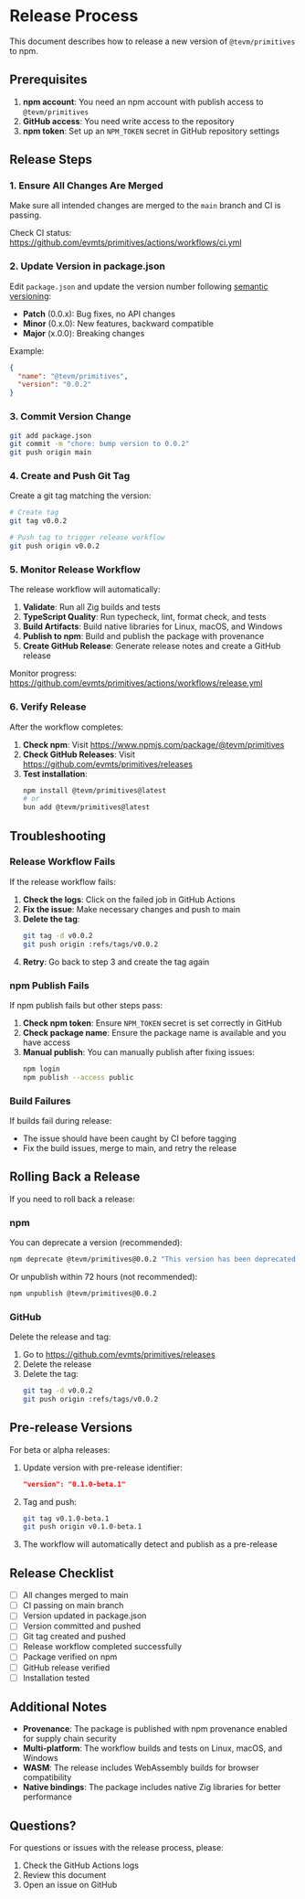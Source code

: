 # Release Process

This document describes how to release a new version of `@tevm/primitives` to npm.

## Prerequisites

1. **npm account**: You need an npm account with publish access to `@tevm/primitives`
2. **GitHub access**: You need write access to the repository
3. **npm token**: Set up an `NPM_TOKEN` secret in GitHub repository settings

## Release Steps

### 1. Ensure All Changes Are Merged

Make sure all intended changes are merged to the `main` branch and CI is passing.

Check CI status: https://github.com/evmts/primitives/actions/workflows/ci.yml

### 2. Update Version in package.json

Edit `package.json` and update the version number following [semantic versioning](https://semver.org/):

- **Patch** (0.0.x): Bug fixes, no API changes
- **Minor** (0.x.0): New features, backward compatible
- **Major** (x.0.0): Breaking changes

Example:
```json
{
  "name": "@tevm/primitives",
  "version": "0.0.2"
}
```

### 3. Commit Version Change

```bash
git add package.json
git commit -m "chore: bump version to 0.0.2"
git push origin main
```

### 4. Create and Push Git Tag

Create a git tag matching the version:

```bash
# Create tag
git tag v0.0.2

# Push tag to trigger release workflow
git push origin v0.0.2
```

### 5. Monitor Release Workflow

The release workflow will automatically:

1. **Validate**: Run all Zig builds and tests
2. **TypeScript Quality**: Run typecheck, lint, format check, and tests
3. **Build Artifacts**: Build native libraries for Linux, macOS, and Windows
4. **Publish to npm**: Build and publish the package with provenance
5. **Create GitHub Release**: Generate release notes and create a GitHub release

Monitor progress: https://github.com/evmts/primitives/actions/workflows/release.yml

### 6. Verify Release

After the workflow completes:

1. **Check npm**: Visit https://www.npmjs.com/package/@tevm/primitives
2. **Check GitHub Releases**: Visit https://github.com/evmts/primitives/releases
3. **Test installation**:
   ```bash
   npm install @tevm/primitives@latest
   # or
   bun add @tevm/primitives@latest
   ```

## Troubleshooting

### Release Workflow Fails

If the release workflow fails:

1. **Check the logs**: Click on the failed job in GitHub Actions
2. **Fix the issue**: Make necessary changes and push to main
3. **Delete the tag**:
   ```bash
   git tag -d v0.0.2
   git push origin :refs/tags/v0.0.2
   ```
4. **Retry**: Go back to step 3 and create the tag again

### npm Publish Fails

If npm publish fails but other steps pass:

1. **Check npm token**: Ensure `NPM_TOKEN` secret is set correctly in GitHub
2. **Check package name**: Ensure the package name is available and you have access
3. **Manual publish**: You can manually publish after fixing issues:
   ```bash
   npm login
   npm publish --access public
   ```

### Build Failures

If builds fail during release:

- The issue should have been caught by CI before tagging
- Fix the build issues, merge to main, and retry the release

## Rolling Back a Release

If you need to roll back a release:

### npm

You can deprecate a version (recommended):
```bash
npm deprecate @tevm/primitives@0.0.2 "This version has been deprecated due to [reason]"
```

Or unpublish within 72 hours (not recommended):
```bash
npm unpublish @tevm/primitives@0.0.2
```

### GitHub

Delete the release and tag:
1. Go to https://github.com/evmts/primitives/releases
2. Delete the release
3. Delete the tag:
   ```bash
   git tag -d v0.0.2
   git push origin :refs/tags/v0.0.2
   ```

## Pre-release Versions

For beta or alpha releases:

1. Update version with pre-release identifier:
   ```json
   "version": "0.1.0-beta.1"
   ```

2. Tag and push:
   ```bash
   git tag v0.1.0-beta.1
   git push origin v0.1.0-beta.1
   ```

3. The workflow will automatically detect and publish as a pre-release

## Release Checklist

- [ ] All changes merged to main
- [ ] CI passing on main branch
- [ ] Version updated in package.json
- [ ] Version committed and pushed
- [ ] Git tag created and pushed
- [ ] Release workflow completed successfully
- [ ] Package verified on npm
- [ ] GitHub release verified
- [ ] Installation tested

## Additional Notes

- **Provenance**: The package is published with npm provenance enabled for supply chain security
- **Multi-platform**: The workflow builds and tests on Linux, macOS, and Windows
- **WASM**: The release includes WebAssembly builds for browser compatibility
- **Native bindings**: The package includes native Zig libraries for better performance

## Questions?

For questions or issues with the release process, please:
1. Check the GitHub Actions logs
2. Review this document
3. Open an issue on GitHub
